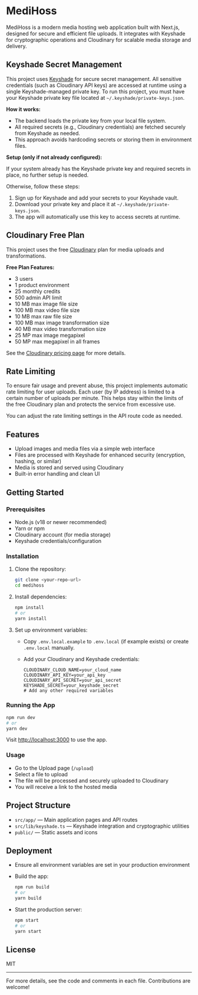 

# MediHoss

MediHoss is a modern media hosting web application built with Next.js, designed for secure and efficient file uploads. It integrates with Keyshade for cryptographic operations and Cloudinary for scalable media storage and delivery.

## Keyshade Secret Management

This project uses [Keyshade](https://keyshade.io/) for secure secret management. All sensitive credentials (such as Cloudinary API keys) are accessed at runtime using a single Keyshade-managed private key. To run this project, you must have your Keyshade private key file located at `~/.keyshade/private-keys.json`.

**How it works:**

- The backend loads the private key from your local file system.
- All required secrets (e.g., Cloudinary credentials) are fetched securely from Keyshade as needed.
- This approach avoids hardcoding secrets or storing them in environment files.

**Setup (only if not already configured):**

If your system already has the Keyshade private key and required secrets in place, no further setup is needed.

Otherwise, follow these steps:

1. Sign up for Keyshade and add your secrets to your Keyshade vault.
2. Download your private key and place it at `~/.keyshade/private-keys.json`.
3. The app will automatically use this key to access secrets at runtime.

## Cloudinary Free Plan

This project uses the free [Cloudinary](https://cloudinary.com/pricing) plan for media uploads and transformations.

**Free Plan Features:**

- 3 users
- 1 product environment
- 25 monthly credits
- 500 admin API limit
- 10 MB max image file size
- 100 MB max video file size
- 10 MB max raw file size
- 100 MB max image transformation size
- 40 MB max video transformation size
- 25 MP max image megapixel
- 50 MP max megapixel in all frames

See the [Cloudinary pricing page](https://cloudinary.com/pricing) for more details.

## Rate Limiting

To ensure fair usage and prevent abuse, this project implements automatic rate limiting for user uploads. Each user (by IP address) is limited to a certain number of uploads per minute. This helps stay within the limits of the free Cloudinary plan and protects the service from excessive use.

You can adjust the rate limiting settings in the API route code as needed.


## Features

- Upload images and media files via a simple web interface
- Files are processed with Keyshade for enhanced security (encryption, hashing, or similar)
- Media is stored and served using Cloudinary
- Built-in error handling and clean UI

## Getting Started

### Prerequisites

- Node.js (v18 or newer recommended)
- Yarn or npm
- Cloudinary account (for media storage)
- Keyshade credentials/configuration

### Installation

1. Clone the repository:

	```bash
	git clone <your-repo-url>
	cd medihoss
	```

2. Install dependencies:

	```bash
	npm install
	# or
	yarn install
	```

3. Set up environment variables:

	 - Copy `.env.local.example` to `.env.local` (if example exists) or create `.env.local` manually.
	 - Add your Cloudinary and Keyshade credentials:

		 ```env
		 CLOUDINARY_CLOUD_NAME=your_cloud_name
		 CLOUDINARY_API_KEY=your_api_key
		 CLOUDINARY_API_SECRET=your_api_secret
		 KEYSHADE_SECRET=your_keyshade_secret
		 # Add any other required variables
		 ```

### Running the App


```bash
npm run dev
# or
yarn dev
```

Visit [http://localhost:3000](http://localhost:3000) to use the app.

### Usage

- Go to the Upload page (`/upload`)
- Select a file to upload
- The file will be processed and securely uploaded to Cloudinary
- You will receive a link to the hosted media

## Project Structure

- `src/app/` — Main application pages and API routes
- `src/lib/keyshade.ts` — Keyshade integration and cryptographic utilities
- `public/` — Static assets and icons

## Deployment

- Ensure all environment variables are set in your production environment
- Build the app:

  

	```bash
	npm run build
	# or
	yarn build
	```
- Start the production server:

  

	```bash
	npm start
	# or
	yarn start
	```

  

## License
MIT

---

For more details, see the code and comments in each file. Contributions are welcome!
